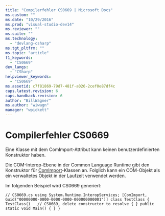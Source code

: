 ```yaml
---
title: "Compilerfehler CS0669 | Microsoft Docs"
ms.custom: ""
ms.date: "10/29/2016"
ms.prod: "visual-studio-dev14"
ms.reviewer: ""
ms.suite: ""
ms.technology: 
  - "devlang-csharp"
ms.tgt_pltfrm: ""
ms.topic: "article"
f1_keywords: 
  - "CS0669"
dev_langs: 
  - "CSharp"
helpviewer_keywords: 
  - "CS0669"
ms.assetid: c7f81869-79d7-481f-a026-2cef0e87df4c
caps.latest.revision: 6
caps.handback.revision: 6
author: "BillWagner"
ms.author: "wiwagn"
manager: "wpickett"
---
```

# Compilerfehler CS0669
Eine Klasse mit dem ComImport\-Attribut kann keinen benutzerdefinierten Konstruktor haben.  
  
 Die COM\-Interop\-Ebene in der Common Language Runtime gibt den Konstruktor für [ComImport](frlrfSystemRuntimeInteropServicesComImportAttributeClassTopic)\-Klassen an. Folglich kann ein COM\-Objekt als ein verwaltetes Objekt in der Laufzeit verwendet werden.  
  
 Im folgenden Beispiel wird CS0669 generiert:  
  
```  
// CS0669.cs using System.Runtime.InteropServices; [ComImport, Guid("00000000-0000-0000-0000-000000000001")] class TestClass { TestClass()   // CS0669, delete constructor to resolve { } public static void Main() { } }  
```